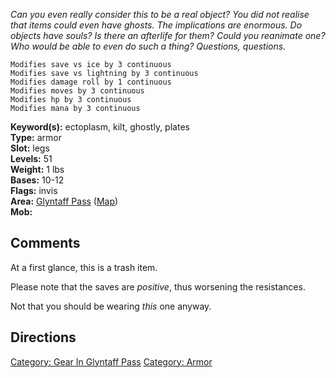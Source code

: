 *Can you even really consider this to be a real object? You did not
realise that items could even have ghosts. The implications are
enormous. Do objects have souls? Is there an afterlife for them? Could
you reanimate one? Who would be able to even do such a thing? Questions,
questions.*

`Modifies save vs ice by 3 continuous`  
`Modifies save vs lightning by 3 continuous`  
`Modifies damage roll by 1 continuous`  
`Modifies moves by 3 continuous`  
`Modifies hp by 3 continuous`  
`Modifies mana by 3 continuous`

**Keyword(s):** ectoplasm, kilt, ghostly, plates  
**Type:** armor  
**Slot:** legs  
**Levels:** 51  
**Weight:** 1 lbs  
**Bases:** 10-12  
**Flags:** invis  
**Area:** [ Glyntaff Pass](:Category:_Glyntaff_Pass.md "wikilink")
([Map](Glyntaff_Pass_Map.md "wikilink"))  
**Mob:**  

## Comments

At a first glance, this is a trash item.

Please note that the saves are *positive*, thus worsening the
resistances.

Not that you should be wearing *this* one anyway.

## Directions

[Category: Gear In Glyntaff
Pass](Category:_Gear_In_Glyntaff_Pass "wikilink") [Category:
Armor](Category:_Armor "wikilink")
